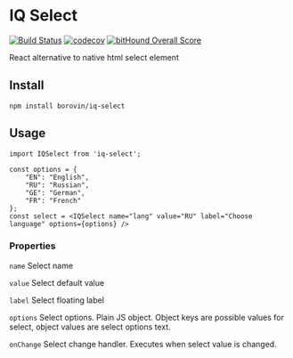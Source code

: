 # IQ Select

[![Build Status](https://travis-ci.org/borovin/iq-select.svg?branch=master)](https://travis-ci.org/borovin/iq-select)
[![codecov](https://codecov.io/gh/borovin/iq-select/branch/master/graph/badge.svg)](https://codecov.io/gh/borovin/iq-select)
[![bitHound Overall Score](https://www.bithound.io/github/borovin/iq-select/badges/score.svg)](https://www.bithound.io/github/borovin/iq-select)

React alternative to native html select element

## Install

```
npm install borovin/iq-select
```

## Usage

```
import IQSelect from 'iq-select';

const options = {
    "EN": "English",
    "RU": "Russian",
    "GE": "German",
    "FR": "French"
};
const select = <IQSelect name="lang" value="RU" label="Choose language" options={options} />
```

### Properties

`name` Select name

`value` Select default value

`label` Select floating label

`options` Select options. Plain JS object. Object keys are possible values for select, object values are select options text.

`onChange` Select change handler. Executes when select value is changed.